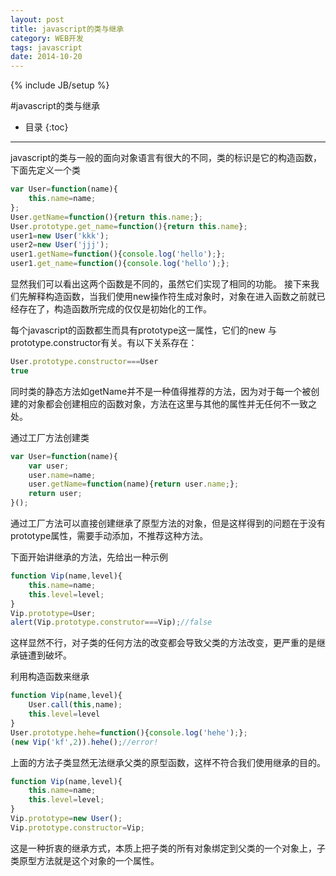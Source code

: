 ```yaml
---
layout: post
title: javascript的类与继承
category: WEB开发
tags: javascript
date: 2014-10-20
---
```

{% include JB/setup %}


#javascript的类与继承
* 目录
{:toc}

----------

javascript的类与一般的面向对象语言有很大的不同，类的标识是它的构造函数，下面先定义一个类

~~~javascript
var User=function(name){
    this.name=name;
};
User.getName=function(){return this.name;};
User.prototype.get_name=function(){return this.name};
user1=new User('kkk');
user2=new User('jjj');
user1.getName=function(){console.log('hello');};
user1.get_name=function(){console.log('hello');};
~~~

显然我们可以看出这两个函数是不同的，虽然它们实现了相同的功能。 
接下来我们先解释构造函数，当我们使用new操作符生成对象时，对象在进入函数之前就已经存在了，构造函数所完成的仅仅是初始化的工作。

每个javascript的函数都生而具有prototype这一属性，它们的new 与prototype.constructor有关。有以下关系存在：

~~~javascript
User.prototype.constructor===User
true
~~~

同时类的静态方法如getName并不是一种值得推荐的方法，因为对于每一个被创建的对象都会创建相应的函数对象，方法在这里与其他的属性并无任何不一致之处。

通过工厂方法创建类

~~~javascript
var User=function(name){
    var user;
    user.name=name;
    user.getName=function(name){return user.name;};
    return user;
}();
~~~

通过工厂方法可以直接创建继承了原型方法的对象，但是这样得到的问题在于没有prototype属性，需要手动添加，不推荐这种方法。

下面开始讲继承的方法，先给出一种示例

~~~javascript
function Vip(name,level){
    this.name=name;
    this.level=level;
}
Vip.prototype=User;
alert(Vip.prototype.construtor===Vip);//false
~~~

这样显然不行，对子类的任何方法的改变都会导致父类的方法改变，更严重的是继承链遭到破坏。

利用构造函数来继承

~~~javascript
function Vip(name,level){
    User.call(this,name);
    this.level=level
}
User.prototype.hehe=function(){console.log('hehe');};
(new Vip('kf',2)).hehe();//error!
~~~

上面的方法子类显然无法继承父类的原型函数，这样不符合我们使用继承的目的。

~~~javascript
function Vip(name,level){
    this.name=name;
    this.level=level;
}
Vip.prototype=new User();
Vip.prototype.constructor=Vip;
~~~

这是一种折衷的继承方式，本质上把子类的所有对象绑定到父类的一个对象上，子类原型方法就是这个对象的一个属性。

